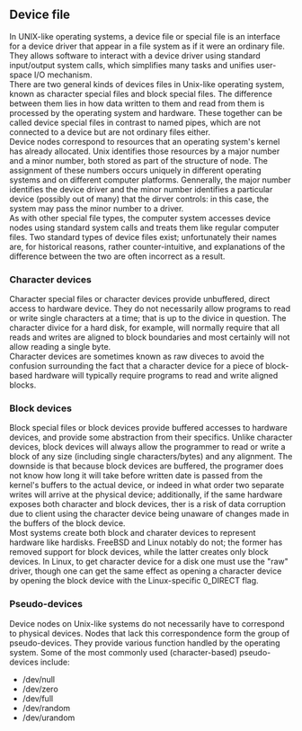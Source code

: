 ## Device file
In UNIX-like operating systems, a device file or special file is an interface for a device driver that appear in a file system as if it were an ordinary file. They allows software to interact with a device driver using standard input/output system calls, which simplifies many tasks and unifies user-space I/O mechanism.  
There are two general kinds of devices files in Unix-like operating system, known as character special files and block special files. The difference between them lies in how data written to them and read from them is processed by the operating system and hardware. These together can be called device special files in contrast to named pipes, which are not connected to a device but are not ordinary files either.  
Device nodes correspond to resources that an operating system's kernel has already allocated. Unix identifies those resources by a major number and a minor number, both stored as part of the structure of node. The assignment of these numbers occurs uniquely in different operating systems and on different computer platforms. Gennerally, the major number identifies the device driver and the minor number identifies a particular device (possibly out of many) that the dirver controls: in this case, the system may pass the minor number to a driver.  
As with other special file types, the computer system accesses device nodes using standard system calls and treats them like regular computer files. Two standard types of device files exist; unfortunately their names are, for historical reasons, rather counter-intuitive, and explanations of the difference between the two are often incorrect as a result.  
### Character devices  
Character special files or character devices provide unbuffered, direct access to hardware device. They do not necessarily allow programs to read or write single characters at a time; that is up to the divice in question. The character divice for a hard disk, for example, will normally require that all reads and writes are aligned to block boundaries and most certainly will not allow reading a single byte.  
Character devices are sometimes known as raw diveces to avoid the confusion surrounding the fact that a character device for a piece of block-based hardware will typically require programs to read and write aligned blocks.  
### Block devices  
Block special files or block devices provide buffered accesses to hardware devices, and provide some abstraction from their specifics. Unlike character devices, block devices will always allow the programmer to read or write a block of any size (including single characters/bytes) and any alignment. The downside is that because block devices are buffered, the programer does not know  how long it will take before written date is passed from the kernel's buffers to the actual device, or indeed in what order two separate writes will arrive at the physical device; additionally, if the same hardware exposes both character and block devices, ther is a risk of data corruption due to client using the character device being unaware of changes made in the buffers of the block device.  
Most systems create both block and charater devices to represent hardware like hardisks. FreeBSD and Linux notably do not; the former has removed support for block devices, while the latter creates only block devices. In Linux, to get character device for a disk one must use the "raw" driver, though one can get the same effect as opening a character device by opening the block device with the Linux-specific 0_DIRECT flag.  
### Pseudo-devices  
Device nodes on Unix-like systems do not necessarily have to correspond to physical devices. Nodes that lack this correspondence form the group of pseudo-devices. They provide various function handled by the operating system. Some of the most commonly used (character-based) pseudo-devices include:  
* /dev/null
* /dev/zero
* /dev/full
* /dev/random
* /dev/urandom




